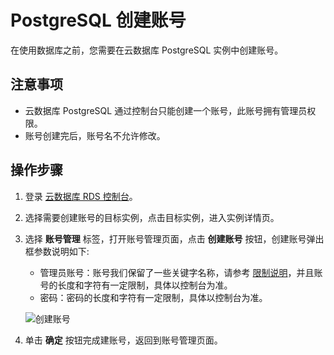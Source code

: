 # PostgreSQL 创建账号
在使用数据库之前，您需要在云数据库 PostgreSQL 实例中创建账号。

## 注意事项
* 云数据库 PostgreSQL 通过控制台只能创建一个账号，此账号拥有管理员权限。
* 账号创建完后，账号名不允许修改。 

## 操作步骤 
1. 登录 [云数据库 RDS 控制台](https://rds-console.jdcloud.com/database)。
2. 选择需要创建账号的目标实例，点击目标实例，进入实例详情页。
3. 选择 **账号管理** 标签，打开账号管理页面，点击 **创建账号** 按钮，创建账号弹出框参数说明如下:
    * 管理员账号：账号我们保留了一些关键字名称，请参考 [限制说明](../../../Introduction/Restrictions/PostgreSQL-Restrictions.md)，并且账号的长度和字符有一定限制，具体以控制台为准。
    * 密码：密码的长度和字符有一定限制，具体以控制台为准。

    ![创建账号](../../../../../../image/RDS/PostgreSQL-Create-Account.png)

4. 单击 **确定** 按钮完成建账号，返回到账号管理页面。
